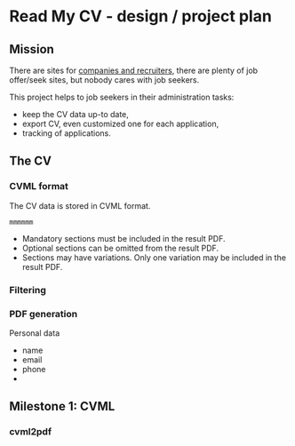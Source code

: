 # Read My CV - design / project plan

## Mission

There are sites for [companies and recruiters](https://hireify.com/),
there are plenty of job offer/seek sites,
but nobody cares with job seekers.

This project helps to job seekers in their administration tasks:

- keep the CV data up-to date,
- export CV, even customized one for each application,
- tracking of applications.

## The CV

### CVML format

The CV data is stored in CVML format.

```
mmmmmm

```

- Mandatory sections must be included in the result PDF.
- Optional sections can be omitted from the result PDF.
- Sections may have variations.
  Only one variation may be included in the result PDF.

### Filtering

### PDF generation




Personal data



- name
- email
- phone
- 

## Milestone 1: CVML


### cvml2pdf
